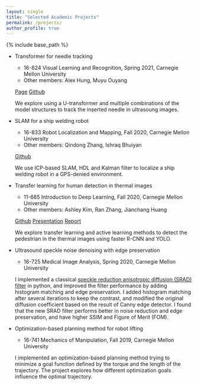 ```yaml
---
layout: single
title: "Selected Academic Projects"
permalink: /projects/
author_profile: true
---
```


{% include base_path %}

<!-- **Selected Academic Projects** -->

* Transformer for needle tracking
    * 16-824 Visual Learning and Recognition, Spring 2021, Carnegie Mellon University
    * Other members: Alex Hung, Muyu Ouyang

    [Page](https://sites.google.com/andrew.cmu.edu/16824-project/home) [Github](https://github.com/aL3x-O-o-Hung/TransformerForUltrasoundNeedleTracking)
    
    We explore using a U-transformer and multiple combinations of the model structures to track the inserted needle in ultrasoung images.

* SLAM for a ship welding robot
    * 16-833 Robot Localization and Mapping, Fall 2020, Carnegie Mellon University
    * Other members: Qindong Zhang, Ishraq Bhuiyan
    
    [Github](https://github.com/IshraqBhuiyan/slam_project)
    
    We use ICP-based SLAM, HDL and Kalman filter to localize a ship welding robot in a GPS-denied environment.

* Transfer learning for human detection in thermal images
    * 11-685 Introduction to Deep Learning, Fall 2020, Carnegie Mellon University
    * Other members: Ashley Kim, Ran Zhang, Jianchang Huang
    
    [Github](https://github.com/aliciachenw/11785-project-transfer-learning) [Presentation](https://www.youtube.com/watch?v=uHPqJcPMQDw) [Report](https://drive.google.com/file/d/1SSWwAOS04VDqUeSrs6hrdaNefBIYWp33/view)
    
    We explore transfer learning and active learning methods to detect the pedestrian in the thermal images using faster R-CNN and YOLO.

* Ultrasound speckle noise denoising with edge preservation
    * 16-725 Medical Image Analysis, Spring 2020, Carnegie Mellon University
    
    I implemented a classical [speckle reduction anisotropic diffusion (SRAD) filter](https://ieeexplore.ieee.org/abstract/document/1097762?casa_token=jbr0XBjReUoAAAAA:5VSU6ZPp58SCIlTv2tpWco_Ndtaow_l0-FWyvjgZ7Lzfip2TYSmHQ6EPOTHoSGJbWGYg7MxO) in python, and improved the filter performance by adding histogram matching and edge preservation. I added histogram matching after several iterations to keep the contrast, and modified the original diffusion coefficient based on the result of Canny edge detector. I found that the new SRAD filter performs better in noise reduction and edge preservation, and have higher SSIM and Figure of Merit (FOM).

* Optimization-based planning method for robot lifting
    * 16-741 Mechanics of Manipulation, Fall 2019, Carnegie Mellon University
    
    I implemented an optimization-based planning method trying to minimize a goal function defined by the torque and the length of the trajectory. The project explores how different optimization goals influence the optimal trajectory.
